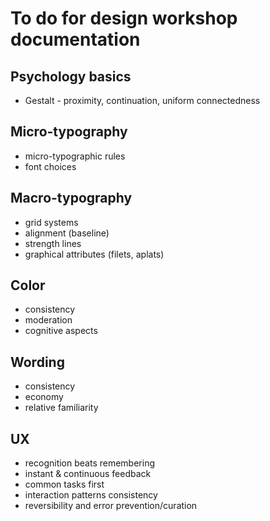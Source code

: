 # To do for design workshop documentation

## Psychology basics

* Gestalt - proximity, continuation, uniform connectedness

## Micro-typography

* micro-typographic rules
* font choices

## Macro-typography

* grid systems
* alignment (baseline)
* strength lines
* graphical attributes (filets, aplats)

## Color

* consistency
* moderation
* cognitive aspects

## Wording

* consistency
* economy
* relative familiarity

## UX 

* recognition beats remembering
* instant & continuous feedback
* common tasks first
* interaction patterns consistency
* reversibility and error prevention/curation


